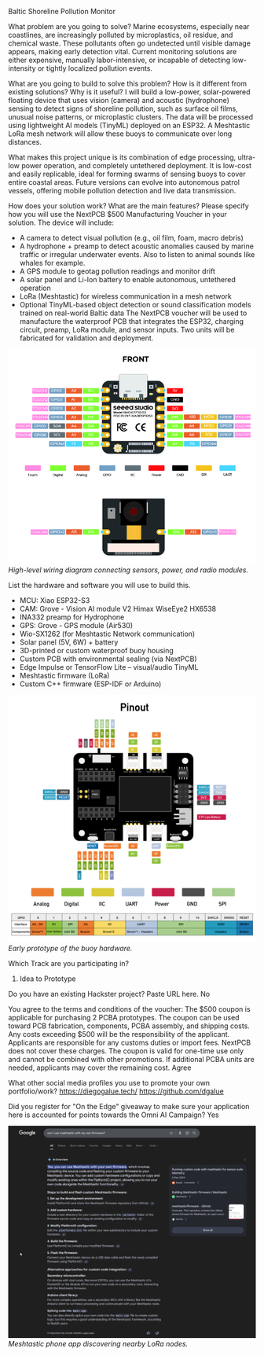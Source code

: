 Baltic Shoreline Pollution Monitor

What problem are you going to solve?
Marine ecosystems, especially near coastlines, are increasingly polluted by microplastics, oil residue, and chemical waste. These pollutants often go undetected until visible damage appears, making early detection vital. Current monitoring solutions are either expensive, manually labor-intensive, or incapable of detecting low-intensity or tightly localized pollution events.

What are you going to build to solve this problem? How is it different from existing solutions? Why is it useful?
I will build a low-power, solar-powered floating device that uses vision (camera) and acoustic (hydrophone) sensing to detect signs of shoreline pollution, such as surface oil films, unusual noise patterns, or microplastic clusters. The data will be processed using lightweight AI models (TinyML) deployed on an ESP32. A Meshtastic LoRa mesh network will allow these buoys to communicate over long distances.

What makes this project unique is its combination of edge processing, ultra-low power operation, and completely untethered deployment. It is low-cost and easily replicable, ideal for forming swarms of sensing buoys to cover entire coastal areas. Future versions can evolve into autonomous patrol vessels, offering mobile pollution detection and live data transmission.

How does your solution work? What are the main features? Please specify how you will use the NextPCB $500 Manufacturing Voucher in your solution.
The device will include:
- A camera to detect visual pollution (e.g., oil film, foam, macro debris)
- A hydrophone + preamp to detect acoustic anomalies caused by marine traffic or irregular underwater events. Also to listen to animal sounds like whales for example.
- A GPS module to geotag pollution readings and monitor drift
- A solar panel and Li-Ion battery to enable autonomous, untethered operation
- LoRa (Meshtastic) for wireless communication in a mesh network
- Optional TinyML-based object detection or sound classification models trained on real-world Baltic data
The NextPCB voucher will be used to manufacture the waterproof PCB that integrates the ESP32, charging circuit, preamp, LoRa module, and sensor inputs. Two units will be fabricated for validation and deployment.

![System architecture of the shoreline monitor buoy](assets/architecture.jpg)
*High-level wiring diagram connecting sensors, power, and radio modules.*

List the hardware and software you will use to build this.
- MCU: Xiao ESP32-S3
- CAM: Grove - Vision AI module V2 Himax WiseEye2 HX6538
- INA332 preamp for Hydrophone
- GPS: Grove - GPS module (Air530)
- Wio-SX1262 (for Meshtastic Network communication)
- Solar panel (5V, 6W) + battery
- 3D-printed or custom waterproof buoy housing
- Custom PCB with environmental sealing (via NextPCB)
- Edge Impulse or TensorFlow Lite – visual/audio TinyML
- Meshtastic firmware (LoRa)
- Custom C++ firmware (ESP-IDF or Arduino)

![3D-printed prototype with solar panel and sensors](assets/prototype.jpg)
*Early prototype of the buoy hardware.*

Which Track are you participating in?
1. Idea to Prototype

Do you have an existing Hackster project? Paste URL here.
No

You agree to the terms and conditions of the voucher: The $500 coupon is applicable for purchasing 2 PCBA prototypes. The coupon can be used toward PCB fabrication, components, PCBA assembly, and shipping costs. Any costs exceeding $500 will be the responsibility of the applicant. Applicants are responsible for any customs duties or import fees. NextPCB does not cover these charges. The coupon is valid for one-time use only and cannot be combined with other promotions. If additional PCBA units are needed, applicants may cover the remaining cost.
Agree

What other social media profiles you use to promote your own portfolio/work?
https://diegogalue.tech/ https://github.com/dgalue

Did you register for "On the Edge" giveaway to make sure your application here is accounted for points towards the Omni AI Campaign?
Yes

![Meshtastic app searching for buoy nodes](assets/meshtastic-search.png)
*Meshtastic phone app discovering nearby LoRa nodes.*
